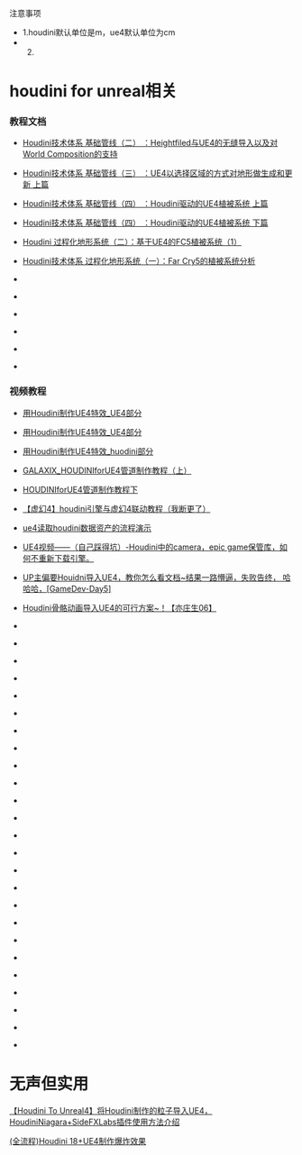 注意事项
* 1.houdini默认单位是m，ue4默认单位为cm
* 2.
# houdini for unreal相关

### 教程文档

* [Houdini技术体系 基础管线（二） ：Heightfiled与UE4的无缝导入以及对World Composition的支持](https://www.cnblogs.com/TracePlus/p/9121607.html)

* [Houdini技术体系 基础管线（三） ：UE4以选择区域的方式对地形做生成和更新 上篇](https://www.cnblogs.com/TracePlus/p/9160221.html)

* [Houdini技术体系 基础管线（四） ：Houdini驱动的UE4植被系统 上篇](https://www.cnblogs.com/TracePlus/p/9239120.html)

* [Houdini技术体系 基础管线（四） ：Houdini驱动的UE4植被系统 下篇](https://www.cnblogs.com/TracePlus/p/9278096.html)

* [Houdini 过程化地形系统（二）：基于UE4的FC5植被系统（1）](https://www.cnblogs.com/TracePlus/p/9370369.html)

* [Houdini技术体系 过程化地形系统（一）：Far Cry5的植被系统分析](https://www.cnblogs.com/TracePlus/p/9202567.html)

* []()

* []()

* []()

* []()

* []()

* []()


### 视频教程

* [用Houdini制作UE4特效_UE4部分](https://www.bilibili.com/video/av69186014/)



* [用Houdini制作UE4特效_UE4部分](https://www.bilibili.com/video/BV1PJ411M74e)

* [用Houdini制作UE4特效_huodini部分](https://www.bilibili.com/video/BV1DJ411T7WV)

* [GALAXIX_HOUDINIforUE4管道制作教程（上）](https://www.bilibili.com/video/BV1nE411e7vN)

* [HOUDINIforUE4管道制作教程下](https://www.bilibili.com/video/BV1yJ411S7uf)

* [【虚幻4】houdini引擎与虚幻4联动教程（我断更了‎）](https://www.bilibili.com/video/BV1q4411P7Cp)

* [ue4读取houdini数据资产的流程演示](https://www.bilibili.com/video/BV1HA411q7PY)

* [UE4视频——（自己踩得坑）-Houdini中的camera，epic game保管库，如何不重新下载引擎。](https://www.bilibili.com/video/BV1x5411W7M3)

* [UP主偏要Houidni导入UE4，教你怎么看文档~结果一路懵逼，失败告终， 哈哈哈，[GameDev-Day5]](https://www.bilibili.com/video/BV1ut411x73v)

* [Houdini骨骼动画导入UE4的可行方案~！【亦庄生06】](https://www.bilibili.com/video/BV1Qt411W7n9)

* []()

* []()

* []()

* []()

* []()

* []()

* []()

* []()

* []()

* []()

* []()

* []()

* []()

* []()

* []()

* []()

* []()

* []()

* []()

* []()

* []()

* []()

* []()

* []()

* []()

# 无声但实用

[【Houdini To Unreal4】将Houdini制作的粒子导入UE4，HoudiniNiagara+SideFXLabs插件使用方法介绍](https://www.bilibili.com/video/BV1bK411W787)

[(全流程)Houdini 18+UE4制作爆炸效果](https://www.bilibili.com/video/BV1sV41167Fo)
